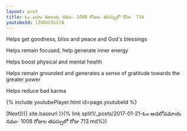 ```yaml
---
layout: post
title: ఓం బహు మాలయ నమః- 1008 రోజుల తపస్సులో రోజు  714
youtubeId: lZ4DoCOiE7A
---
```

 
 
Helps get goodness, bliss and peace and God's blessings
 
Helps remain focused, help generate inner energy 
 
Helps boost physical and mental health 
 
Helps remain grounded and generates a sense of gratitude towards the greater power 
 
Helps reduce bad karma
 
 
 
 


{% include youtubePlayer.html id=page.youtubeId %}
 
[Next]({{ site.baseurl }}{% link  split1/_posts/2017-01-21-ఓం అచలోపమాయ నమః- 1008 రోజుల తపస్సులో రోజు  713.md%})
 
